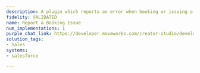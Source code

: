 ```yaml
---
description: A plugin which reports an error when booking or issuing a quote.
fidelity: VALIDATED
name: Report a Booking Issue
num_implementations: 1
purple_chat_link: https://developer.moveworks.com/creator-studio/developer-tools/purple-chat-builder/?workspace=%7B%22title%22%3A%22My+Workspace%22%2C%22botSettings%22%3A%7B%7D%2C%22mocks%22%3A%5B%7B%22id%22%3A9530%2C%22title%22%3A%22Mock+1%22%2C%22transcript%22%3A%7B%22settings%22%3A%7B%22colorStyle%22%3A%22LIGHT%22%2C%22startTime%22%3A%2211%3A43+AM%22%2C%22defaultPerson%22%3A%22GWEN%22%2C%22editable%22%3Atrue%7D%2C%22messages%22%3A%5B%7B%22from%22%3A%22USER%22%2C%22text%22%3A%22I%27m+having+trouble+booking+a+quote.%22%7D%2C%7B%22from%22%3A%22BOT%22%2C%22text%22%3A%22I%27m+here+to+help+you+with+booking+a+quote.+Can+you+provide+me+with+more+details+about+the+issue%3F%22%7D%2C%7B%22from%22%3A%22USER%22%2C%22text%22%3A%22It%27s+not+letting+me+finalize+the+booking+in+Salesforce.%22%7D%2C%7B%22from%22%3A%22ANNOTATION%22%2C%22text%22%3A%22%3Cp%3E%E2%9C%85+Working+on+%3Cb%3Eretrieving+information%3C%2Fb%3E%3Cbr%3E%E2%8F%B3+Calling+Plugin+%3Cb%3ESalesforce+Quote%3C%2Fb%3E%3C%2Fp%3E%22%7D%2C%7B%22from%22%3A%22BOT%22%2C%22text%22%3A%22%3Cp%3EIt+seems+like+your+quote+cannot+be+finalized+until+it+has+been+approved+by+your+manager.+The+current+status+is%3A+%3Cb%3EQuote+approval+pending%3C%2Fb%3E.+%3Cbr%3E%3Cbr%3EYou+should+message+your+manager%2C+Drew+Downs%2C+to+approve+it+first.%3Cbr%3E%3C%2Fp%3E%22%7D%5D%7D%7D%5D%7D
solution_tags:
- Sales
systems:
- salesforce

---
```

